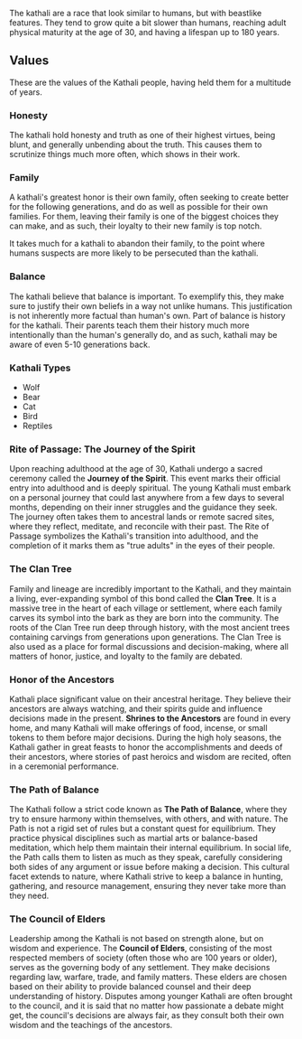 The kathali are a race that look similar to humans, but with beastlike features. They tend to grow quite a bit slower than humans, reaching adult physical maturity at the age of 30, and having a lifespan up to 180 years.

## **Values**

These are the values of the Kathali people, having held them for a multitude of years.

### Honesty

The kathali hold honesty and truth as one of their highest virtues, being blunt, and generally unbending about the truth. This causes them to scrutinize things much more often, which shows in their work. 

### Family

A kathali's greatest honor is their own family, often seeking to create better for the following generations, and do as well as possible for their own families. For them, leaving their family is one of the biggest choices they can make, and as such, their loyalty to their new family is top notch.

It takes much for a kathali to abandon their family, to the point where humans suspects are more likely to be persecuted than the kathali.

### Balance

The kathali believe that balance is important. To exemplify this, they make sure to justify their own beliefs in a way not unlike humans.  This justification is not inherently more factual than human's own. Part of balance is history for the kathali. Their parents teach them their history much more intentionally than the human's generally do, and as such, kathali may be aware of even 5-10 generations back.


### Kathali Types

- Wolf
- Bear
- Cat
- Bird
- Reptiles

### **Rite of Passage: The Journey of the Spirit**

Upon reaching adulthood at the age of 30, Kathali undergo a sacred ceremony called the **Journey of the Spirit**. This event marks their official entry into adulthood and is deeply spiritual. The young Kathali must embark on a personal journey that could last anywhere from a few days to several months, depending on their inner struggles and the guidance they seek. The journey often takes them to ancestral lands or remote sacred sites, where they reflect, meditate, and reconcile with their past. The Rite of Passage symbolizes the Kathali's transition into adulthood, and the completion of it marks them as "true adults" in the eyes of their people.

### **The Clan Tree**

Family and lineage are incredibly important to the Kathali, and they maintain a living, ever-expanding symbol of this bond called the **Clan Tree**. It is a massive tree in the heart of each village or settlement, where each family carves its symbol into the bark as they are born into the community. The roots of the Clan Tree run deep through history, with the most ancient trees containing carvings from generations upon generations. The Clan Tree is also used as a place for formal discussions and decision-making, where all matters of honor, justice, and loyalty to the family are debated.

### **Honor of the Ancestors**

Kathali place significant value on their ancestral heritage. They believe their ancestors are always watching, and their spirits guide and influence decisions made in the present. **Shrines to the Ancestors** are found in every home, and many Kathali will make offerings of food, incense, or small tokens to them before major decisions. During the high holy seasons, the Kathali gather in great feasts to honor the accomplishments and deeds of their ancestors, where stories of past heroics and wisdom are recited, often in a ceremonial performance.

### **The Path of Balance**

The Kathali follow a strict code known as **The Path of Balance**, where they try to ensure harmony within themselves, with others, and with nature. The Path is not a rigid set of rules but a constant quest for equilibrium. They practice physical disciplines such as martial arts or balance-based meditation, which help them maintain their internal equilibrium. In social life, the Path calls them to listen as much as they speak, carefully considering both sides of any argument or issue before making a decision. This cultural facet extends to nature, where Kathali strive to keep a balance in hunting, gathering, and resource management, ensuring they never take more than they need.

### **The Council of Elders**

Leadership among the Kathali is not based on strength alone, but on wisdom and experience. The **Council of Elders**, consisting of the most respected members of society (often those who are 100 years or older), serves as the governing body of any settlement. They make decisions regarding law, warfare, trade, and family matters. These elders are chosen based on their ability to provide balanced counsel and their deep understanding of history. Disputes among younger Kathali are often brought to the council, and it is said that no matter how passionate a debate might get, the council's decisions are always fair, as they consult both their own wisdom and the teachings of the ancestors.
